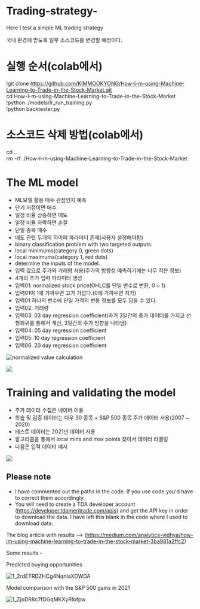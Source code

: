 # Trading-strategy-
Here I test a simple ML trading strategy

국내 환경에 받도록 일부 소스코드를 변경할 예정이다.

# 실행 순서(colab에서)
!git clone https://github.com/KIMMOOKYONG/How-I-m-using-Machine-Learning-to-Trade-in-the-Stock-Market.git  
cd How-I-m-using-Machine-Learning-to-Trade-in-the-Stock-Market  
!python ./models/lr_run_training.py  
!python backtester.py  


# 소스코드 삭제 방법(colab에서)
cd ..  
rm -rf ./How-I-m-using-Machine-Learning-to-Trade-in-the-Stock-Market  


# The ML model
- ML모델 활용 매수 관점인지 예측
- 단기 저점이면 매수
- 일정 비율 상승하면 매도
- 일정 비율 하락하면 손절
- 단일 종목 매수
- 매도 관련 두개의 하이퍼 파라미터 존재(사용자 설정해야함)
- binary classification problem with two targeted outputs.
- local minimums(category 0, green dots)
- local maximums(category 1, red dots)
- determine the inputs of the model.
- 입력 값으로 주가와 거래량 사용(주가의 방향성 예측하기에는 너무 작은 정보)
- 4개의 추가 입력 파라미터 생성
- 입력01: normalized stock price(OHLC를 단일 변수로 변환, 0 ~ 1)
- 입력01이 1에 가까우면 고가 가깝다.(0에 가까우면 저가)
- 입력01 하나의 변수에 단일 가격의 변동 정보를 모두 담을 수 있다.
- 입력02: 거래량
- 입력03: 03 day regression coefficient(과거 3일간의 종가 데이터를 가지고 선형회귀를 통해서 계산, 3일간의 주가 방향을 나타냄)
- 입력04: 05 day regression coefficient
- 입력05: 10 day regression coefficient
- 입력06: 20 day regression coefficient

![normalized value calculation](https://miro.medium.com/max/356/1*EeIdzaCOAYph6d1QA4orkQ.png)

![](https://miro.medium.com/max/350/1*OMsY8j4udl-g7r1YpjwYcw.png)

# Training and validating the model
- 주가 데이터 수집은 네이버 이용
- 학습 및 검증 데이터는 다우 30 종목 + S&P 500 종목 주가 데이터 사용(2007 ~ 2020)
- 테스트 데이터는 2021년 데이터 사용
- 알고리즘을 통해서 local mins and max points 찾아서 데이터 라벨링
- 다음은 입력 데이터 예시

![](https://miro.medium.com/max/700/1*fqafvwhvO_7owgIiU-GQtw.png)


## Please note
- I have commented out the paths in the code. If you use code you'd have to correct them accordingly. 
- You will need to create a TDA developer account (https://developer.tdameritrade.com/apis) and get the API key in order to download the data. I have left this blank in the code where I used to download data. 

The blog article with results --> (https://medium.com/analytics-vidhya/how-im-using-machine-learning-to-trade-in-the-stock-market-3ba981a2ffc2)

Some results - 

Predicted buying opportunities

![1_2rdETRDZHCg4NqnIaXDWDA](https://user-images.githubusercontent.com/85404022/156928802-094d90c1-8ae6-491c-aea3-0672c3b032de.png)

Model comparison with the S&P 500 gains in 2021

![1_ZjoDR8c7fDGqMKXyRIbfpw](https://user-images.githubusercontent.com/85404022/156928807-9e94e6b8-0ce4-4ea1-8aad-bf1771ca1b3b.png)

